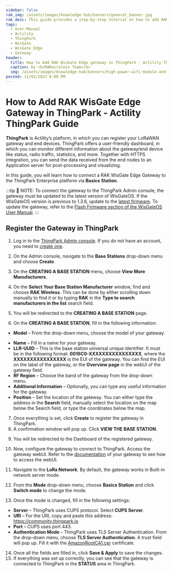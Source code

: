 ```yaml
---
sidebar: false
rak_img: /assets/images/knowledge-hub/banners/general_banner.jpg
rak_desc: This guide provides a step-by-step tutorial on how to add RAK WisGate Edge Gateway in Actility's ThingPark.
tags:
  - User-Manual
  - Actility
  - ThingPark
  - WisGate
  - WisGate Edge
  - Gateway
header:
  title: How to Add RAK WisGate Edge gateway in ThingPark - Actility ThingPark Guide
  caption: by <b>RAKwireless Team</b>
  img: /assets/images/knowledge-hub/banners/high-power-wifi-module-and-power-line-communications.jpg
posted: 11/01/2023 8:00 PM
---
```


# How to Add RAK WisGate Edge Gateway in ThingPark - Actility ThingPark Guide

**ThingPark** is Actility’s platform, in which you can register your LoRaWAN gateway and end devices. ThingPark offers a user-friendly dashboard, in which you can monitor different information about the gateway/end device like status, radio traffic, statistics, and more. Together with HTTPS integration, you can send the data received from the end nodes to an Application server for post-processing and visualizing.

In this guide, you will learn how to connect a RAK WisGate Edge Gateway to the ThingPark Enterprise platform via **Basics Station**.

:::tip 📝 NOTE:
To connect the gateway to the ThingPark Admin console, the gateway must be updated to the latest version of WisGateOS. If the WisGateOS version is previous to 1.3.6, update to the [latest firmware](https://downloads.rakwireless.com/LoRa/WisGateOS/). To update the gateway, refer to the [Flash Firmware section of the WisGateOS User Manual](https://docs.rakwireless.com/Product-Categories/Software-APIs-and-Libraries/WisGateOS/Overview/#backup-flash-firmware).
:::

## Register the Gateway in ThingPark

1. Log in to the [ThingPark Admin console](https://community.thingpark.io/auth/realms/tpw-users-actility-tpe-ope/protocol/openid-connect/auth?client_id=tpe&redirect_uri=https%3A%2F%2Fcommunity.thingpark.io%2Ftpe%2F&state=4999dc8c-95bb-447c-a79a-6822f2e2b70a&response_mode=query&response_type=code&scope=openid&nonce=df760c4c-38ab-49d5-8272-6cd18497fb21&code_challenge=S-rk1eSjmqGmKGxlt0mhnVOdYm-2_ww5oQnqyfi96KQ&code_challenge_method=S256). If you do not have an account, you need to [create one](https://community.thingpark.org/index.php/account/).

2. On the Admin console, navigate to the **Base Stations** drop-down menu and choose **Create**.

<rk-img
src="/assets/images/knowledge-hub/user-manual/actility-thingpark-guide/1.thingpark-admin-console.png"
  width="100%"
  caption="ThingPark Admin Console"
/>

3. On the **CREATING A BASE STATION** menu, choose **View More Manufacturers**.

<rk-img
src="/assets/images/knowledge-hub/user-manual/actility-thingpark-guide/2.creating-base-station.png"
  width="100%"
  caption="Creating Base Station"
/>

4. On the **Select Your Base Station Manufacturer** window, find and choose **RAK Wireless**. This can be done by either scrolling down manually to find it or by typing **RAK** in the **Type to search manufacturers in the list** search field.

<rk-img
src="/assets/images/knowledge-hub/user-manual/actility-thingpark-guide/3.select-rakwireless-manufacturer.png"
  width="80%"
  caption="Select RAKwireless Manufacturer"
/>

5. You will be redirected to the **CREATING A BASE STATION** page.

<rk-img
src="/assets/images/knowledge-hub/user-manual/actility-thingpark-guide/4.register-a-gateway.png"
  width="100%"
  caption="Register a Gateway"
/>

6. On the **CREATING A BASE STATION**, fill in the following information:

* **Model** – From the drop-down menu, choose the model of your gateway.

<rk-img
src="/assets/images/knowledge-hub/user-manual/actility-thingpark-guide/5.choose-the-model-of-your-gateway.png"
  width="70%"
  caption="Choose the Model of Your Gateway"
/>

* **Name** – Fill in a name for your gateway.
* **LLR-UUID** – This is the base station universal unique identifier. It must be in the following format: **0016C0-XXXXXXXXXXXXXXXX**, where the **XXXXXXXXXXXXXXXX** is the EUI of the gateway. You can find the EUI on the label of the gateway, or the **Overview page** in the webUI of the gateway field.
* **RF Region** – Choose the band of the gateway from the drop-down menu.
* **Additional Information** – Optionally, you can type any useful information for the gateway.
* **Position** – Set the location of the gateway. You can either type the address in the **Search** field, manually select the location on the map below the Search field, or type the coordinates below the map.

7. Once everything is set, click **Create** to register the gateway in ThingPark.
8. A confirmation window will pop up. Click **VIEW THE BASE STATION**.

<rk-img
src="/assets/images/knowledge-hub/user-manual/actility-thingpark-guide/6.confirmation-window.png"
  width="50%"
  caption="Confirmation Window"
/>

9. You will be redirected to the Dashboard of the registered gateway.

<rk-img
src="/assets/images/knowledge-hub/user-manual/actility-thingpark-guide/7.dashboard.png"
  width="100%"
  caption="Dashboard"
/>

10. Now, configure the gateway to connect to ThingPark. Access the gateway webUI. Refer to the [documentation](https://docs.rakwireless.com/Product-Categories/WisGate/#wisgate-edge) of your gateway to see how to access the webUI.

<rk-img
src="/assets/images/knowledge-hub/user-manual/actility-thingpark-guide/8.webui-overview.png"
  width="100%"
  caption="WebUI Overview"
/>

11. Navigate to the **LoRa Network**. By default, the gateway works in Built-in network server mode.

<rk-img
src="/assets/images/knowledge-hub/user-manual/actility-thingpark-guide/9.lora-network-settings.png"
  width="100%"
  caption="LoRa Network Settings"
/>

12. From the **Mode** drop-down menu, choose **Basics Station** and click **Switch mode** to change the mode.

<rk-img
src="/assets/images/knowledge-hub/user-manual/actility-thingpark-guide/10.basics-station-change-mode.png"
  width="100%"
  caption="Basics Station Change Mode"
/>

13. Once the mode is changed, fill in the following settings:

* **Server** – ThingPark uses CUPS protocol. Select **CUPS Server**.
* **URI** – For the URI, copy and paste this address: https://community.thingpark.io
* **Port** – CUPS uses port 443.
* **Authentication Mode** – ThingPark uses TLS Server Authentication. From the drop-down menu, choose **TLS Server Authentication**. A trust field will pop up. Fill it with the [AmazonRootCA1.cer](https://www.amazontrust.com/repository/AmazonRootCA1.pem) certificate.

<rk-img
src="/assets/images/knowledge-hub/user-manual/actility-thingpark-guide/11.basics-station-settings.png"
  width="100%"
  caption="Basics Station Settings"
/>

14. Once all the fields are filled in, click **Save & Apply** to save the changes.
15. If everything was set up correctly, you can see that the gateway is connected to ThingPark in the **STATUS** area in ThingPark.

<rk-img
src="/assets/images/knowledge-hub/user-manual/actility-thingpark-guide/12.successfully-connected-gateway.png"
  width="100%"
  caption="Successfully Connected the Gateway"
/>
